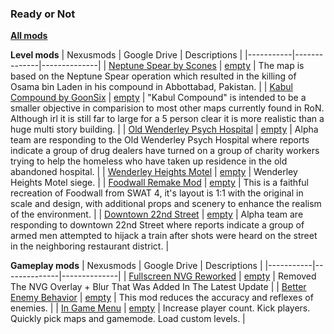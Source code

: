 ### **Ready or Not**

**[All mods](https://drive.google.com/drive/folders/1HAYK7oCOgFCB7HUVAOVM2uauO-lUcFvU)**

**Level mods**
| Nexusmods | Google Drive | Descriptions |
|-----------|--------------|--------------|
| [Neptune Spear by Scones](https://www.nexusmods.com/readyornot/mods/669) | [empty](https://www.youtube.com/watch?v=dQw4w9WgXcQ) |  The map is based on the Neptune Spear operation which resulted in the killing of Osama bin Laden in his compound in Abbottabad, Pakistan. |
| [Kabul Compound by GoonSix](https://www.nexusmods.com/readyornot/mods/618) | [empty](https://www.youtube.com/watch?v=dQw4w9WgXcQ) | "Kabul Compound" is intended to be a smaller objective in comparision to most other maps currently found in RoN. Although irl
it is still far to large for a 5 person clear it is more realistic than a huge multi story building.  |
| [Old Wenderley Psych Hospital](https://www.nexusmods.com/readyornot/mods/1107) | [empty](https://www.youtube.com/watch?v=dQw4w9WgXcQ) | Alpha team are responding to the Old Wenderley Psych Hospital where reports indicate a group of drug dealers have turned on a group of charity workers trying to help the homeless who have taken up residence in the old abandoned hospital.  |
| [Wenderley Heights Motel](https://www.nexusmods.com/readyornot/mods/1052) | [empty](https://www.youtube.com/watch?v=dQw4w9WgXcQ) | Wenderley Heights Motel siege. |
| [Foodwall Remake Mod](https://www.nexusmods.com/readyornot/mods/83) | [empty](https://www.youtube.com/watch?v=dQw4w9WgXcQ) |  This is a faithful recreation of Foodwall from SWAT 4, it's layout is 1:1 with the original in scale and design, with additional props and scenery to enhance the realism of the environment.  |
| [Downtown 22nd Street](https://www.nexusmods.com/readyornot/mods/1085) | [empty](https://www.youtube.com/watch?v=dQw4w9WgXcQ) | Alpha team are responding to downtown 22nd Street where reports indicate a group of armed men attempted to hijack a train after shots were heard on the street in the neighboring restaurant district.  |

**Gameplay mods**
| Nexusmods | Google Drive | Descriptions |
|-----------|--------------|--------------|
| [Fullscreen NVG Reworked](https://www.nexusmods.com/readyornot/mods/741) | [empty](https://www.youtube.com/watch?v=dQw4w9WgXcQ) | Removed The NVG Overlay + Blur That Was Added In The Latest Update  |
| [Better Enemy Behavior](https://www.nexusmods.com/readyornot/mods/3) | [empty](https://www.youtube.com/watch?v=dQw4w9WgXcQ) | This mod reduces the accuracy and reflexes of enemies.  |
| [In Game Menu](https://www.nexusmods.com/readyornot/mods/476) | [empty](https://www.youtube.com/watch?v=dQw4w9WgXcQ) |  Increase player count. Kick players. Quickly pick maps and gamemode. Load custom levels.  |
